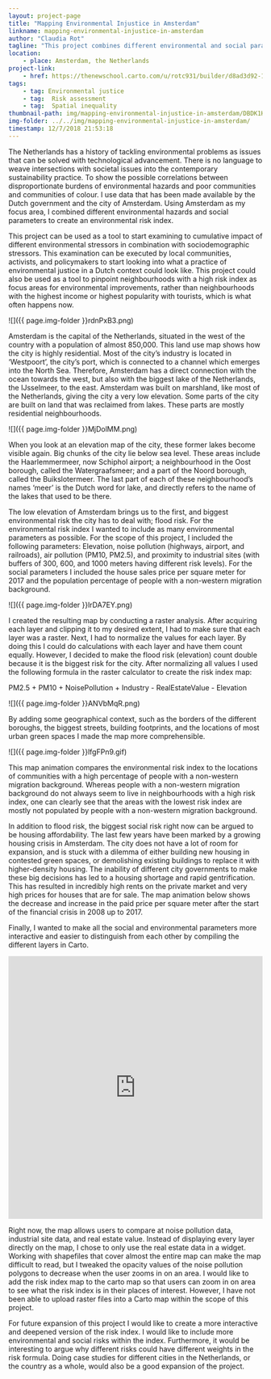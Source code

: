 ```yaml
---
layout: project-page
title: "Mapping Environmental Injustice in Amsterdam"
linkname: mapping-environmental-injustice-in-amsterdam
author: "Claudia Rot"
tagline: "This project combines different environmental and social parameters to create an environmental risk index for the city of Amsterdam. "
location:
    - place: Amsterdam, the Netherlands
project-link:
    - href: https://thenewschool.carto.com/u/rotc931/builder/d8ad3d92-1803-4d36-9ef5-dfd7d1c824da/embed
tags:
    - tag: Environmental justice
    - tag:  Risk assessment
    - tag:  Spatial inequality
thumbnail-path: img/mapping-environmental-injustice-in-amsterdam/DBDK1HY.png
img-folder: ../../img/mapping-environmental-injustice-in-amsterdam/
timestamp: 12/7/2018 21:53:18
---
```

The Netherlands has a history of tackling environmental problems as issues that can be solved with technological advancement. There is no language to weave intersections with societal issues into the contemporary sustainability practice. To show the possible correlations between disproportionate burdens of environmental hazards and poor communities and communities of colour. I use data that has been made available by the Dutch government and the city of Amsterdam. Using Amsterdam as my focus area, I combined different environmental hazards and social parameters to create an environmental risk index. 

This project can be used as a tool to start examining to cumulative impact of different environmental stressors in combination with sociodemographic stressors. This examination can be executed by local communities, activists, and policymakers to start looking into what a practice of environmental justice in a Dutch context could look like. This project could also be used as a tool to pinpoint neighbourhoods with a high risk index as focus areas for environmental improvements, rather than neighbourhoods with the highest income or highest popularity with tourists, which is what often happens now. 

![]({{ page.img-folder }}rdnPxB3.png)

Amsterdam is the capital of the Netherlands, situated in the west of the country with a population of almost 850,000. This land use map shows how the city is highly residential. Most of the city’s industry is located in ‘Westpoort’, the city’s port, which is connected to a channel which emerges into the North Sea. Therefore, Amsterdam has a direct connection with the ocean towards the west, but also with the biggest lake of the Netherlands, the IJsselmeer, to the east. Amsterdam was built on marshland, like most of the Netherlands, giving the city a very low elevation. Some parts of the city are built on land that was reclaimed from lakes. These parts are mostly residential neighbourhoods. 

![]({{ page.img-folder }}MjDolMM.png)

When you look at an elevation map of the city, these former lakes become visible again. Big chunks of the city lie below sea level. These areas include the Haarlemmermeer, now Schiphol airport; a neighbourhood in the Oost borough, called the Watergraafsmeer; and a part of the Noord borough, called the Buikslotermeer. The last part of each of these neighbourhood’s names ‘meer’ is the Dutch word for lake, and directly refers to the name of the lakes that used to be there. 

The low elevation of Amsterdam brings us to the first, and biggest environmental risk the city has to deal with; flood risk. For the environmental risk index I wanted to include as many environmental parameters as possible. For the scope of this project, I included the following parameters: Elevation, noise pollution (highways, airport, and railroads), air pollution (PM10, PM2.5), and proximity to industrial sites (with buffers of 300, 600, and 1000 meters having different risk levels). For the social parameters I included the house sales price per square meter for 2017 and the population percentage of people with a non-western migration background. 

![]({{ page.img-folder }}lrDA7EY.png)

I created the resulting map by conducting a raster analysis. After acquiring each layer and clipping it to my desired extent, I had to make sure that each layer was a raster. Next, I had to normalize the values for each layer. By doing this I could do calculations with each layer and have them count equally. However, I decided to make the flood risk (elevation) count double because it is the biggest risk for the city. After normalizing all values I used the following formula in the raster calculator to create the risk index map:

PM2.5 + PM10 + NoisePollution + Industry - RealEstateValue - Elevation 

![]({{ page.img-folder }}ANVbMqR.png)

By adding some geographical context, such as the borders of the different boroughs, the biggest streets, building footprints, and the locations of most urban green spaces I made the map more comprehensible. 

![]({{ page.img-folder }}lfgFPn9.gif)

This map animation compares the environmental risk index to the locations of communities with a high percentage of people with a non-western migration background. Whereas people with a non-western migration background do not always seem to live in neighbourhoods with a high risk index, one can clearly see that the areas with the lowest risk index are mostly not populated by people with a non-western migration background. 

In addition to flood risk, the biggest social risk right now can be argued to be housing affordability. The last few years have been marked by a growing housing crisis in Amsterdam. The city does not have a lot of room for expansion, and is stuck with a dilemma of either building new housing in contested green spaces, or demolishing existing buildings to replace it with higher-density housing. The inability of different city governments to make these big decisions has led to a housing shortage and rapid gentrification. This has resulted in incredibly high rents on the private market and very high prices for houses that are for sale. The map animation below shows the decrease and increase in the paid price per square meter after the start of the financial crisis in 2008 up to 2017. 

<blockquote class="imgur-embed-pub" lang="en" data-id="PnTnqvn"><a href="//imgur.com/PnTnqvn"></a></blockquote><script async src="//s.imgur.com/min/embed.js" charset="utf-8"></script>

Finally, I wanted to make all the social and environmental parameters more interactive and easier to distinguish from each other by compiling the different layers in Carto. 

<iframe width="100%" height="520" frameborder="0" src="https://thenewschool.carto.com/u/rotc931/builder/d8ad3d92-1803-4d36-9ef5-dfd7d1c824da/embed" allowfullscreen webkitallowfullscreen mozallowfullscreen oallowfullscreen msallowfullscreen></iframe>

Right now, the map allows users to compare at noise pollution data, industrial site data, and real estate value. Instead of displaying every layer directly on the map, I chose to only use the real estate data in a widget. Working with shapefiles that cover almost the entire map can make the map difficult to read, but I tweaked the opacity values of the noise pollution polygons to decrease when the user zooms in on an area. I would like to add the risk index map to the carto map so that users can zoom in on area to see what the risk index is in their places of interest. However, I have not been able to upload raster files into a Carto map within the scope of this project. 

For future expansion of this project I would like to create a more interactive and deepened version of the risk index. I would like to include more environmental and social risks within the index. Furthermore, it would be interesting to argue why different risks could have different weights in the risk formula. Doing case studies for different cities in the Netherlands, or the country as a whole, would also be a good expansion of the project. 
